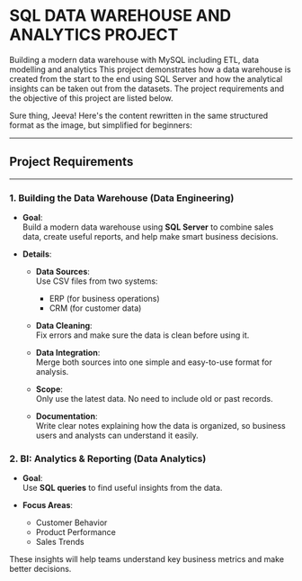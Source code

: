 # SQL DATA WAREHOUSE AND ANALYTICS PROJECT
Building a modern data warehouse with MySQL including ETL, data modelling and analytics
This project demonstrates how a data warehouse is created from the start to the end using SQL Server and how the analytical insights can be taken out from the datasets.
The project requirements and the objective of this project are listed below.

Sure thing, Jeeva! Here's the content rewritten in the same structured format as the image, but simplified for beginners:

---

## **Project Requirements**

---

### **1. Building the Data Warehouse (Data Engineering)**

- **Goal**:  
  Build a modern data warehouse using **SQL Server** to combine sales data, create useful reports, and help make smart business decisions.

- **Details**:
  - **Data Sources**:  
    Use CSV files from two systems:  
    - ERP (for business operations)  
    - CRM (for customer data)

  - **Data Cleaning**:  
    Fix errors and make sure the data is clean before using it.

  - **Data Integration**:  
    Merge both sources into one simple and easy-to-use format for analysis.

  - **Scope**:  
    Only use the latest data. No need to include old or past records.

  - **Documentation**:  
    Write clear notes explaining how the data is organized, so business users and analysts can understand it easily.


### **2. BI: Analytics & Reporting (Data Analytics)**

- **Goal**:  
  Use **SQL queries** to find useful insights from the data.

- **Focus Areas**:
  - Customer Behavior  
  - Product Performance  
  - Sales Trends  

These insights will help teams understand key business metrics and make better decisions.

